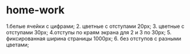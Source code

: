 # home-work
1.белые ячейки с цифрами;
2. цветные с отступами 20px;
3. цветные с отступами 30px;
4.отступы по краям экрана для 2 и 3 по 30px;
5. фиксированная ширина страницы 1000px;
6. без отступов с разными цветами;